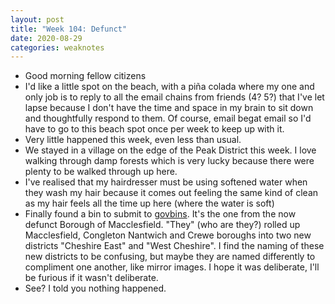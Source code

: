 ```yaml
---
layout: post
title: "Week 104: Defunct"
date: 2020-08-29
categories: weaknotes
---
```

* Good morning fellow citizens
* I'd like a little spot on the beach, with a piña colada where my one and only job is to reply to all the email chains from friends (4? 5?) that I've let lapse because I don't have the time and space in my brain to sit down and thoughtfully respond to them. Of course, email begat email so I'd have to go to this beach spot once per week to keep up with it.
* Very little happened this week, even less than usual.
* We stayed in a village on the edge of the Peak District this week. I love walking through damp forests which is very lucky because there were plenty to be walked through up here.
* I've realised that my hairdresser must be using softened water when they wash my hair because it comes out feeling the same kind of clean as my hair feels all the time up here (where the water is soft)
* Finally found a bin to submit to [govbins](https://govbins.uk/). It's the one from the now defunct Borough of Macclesfield. "They" (who are they?) rolled up Macclesfield, Congleton Nantwich and Crewe boroughs into two new districts "Cheshire East" and "West Cheshire". I find the naming of these new districts to be confusing, but maybe they are named differently to compliment one another, like mirror images. I hope it was deliberate, I'll be furious if it wasn't deliberate.
* See? I told you nothing happened.
